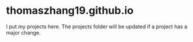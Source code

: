 # thomaszhang19.github.io
I put my projects here.
The projects folder will be updated if a project has a major change.
